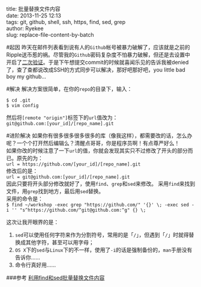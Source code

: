 title: 批量替换文件内容  
date: 2013-11-25 12:13      
tags: git, github, shell, ssh, https, find, sed, grep  
author: Ryekee  
slug: replace-file-content-by-batch  

#起因
昨天在邮件列表看到说有人的`Github`帐号被暴力破解了，应该就是之前的Ripple送币惹的祸。尽管我的`Github`密码复杂度不怕暴力破解，但还是去设置中开启了[二次验证](https://github.com/settings/admin)。于是下午想提交commit的时候就喜闻乐见的告诉我被denied了，查了查都说改成SSH的方式同步可以解决，那好吧那好吧，you little bad boy my github...  

#解决
解决方案很简单，在你的`repo`的目录下，输入：  
```
$ cd .git  
$ vim config 
```  
然后将`[remote "origin"]`标签下的`url`值改为：  
`git@github.com:[your_id]/[repo_name].git`  

#进阶解决
如果你有很多很多很多很多的库（像我这样），都需要改的话，怎么办呢？一个个打开然后编辑么？清醒点哥哥，你是程序员啊！有点尊严好么！   
如果你改的时候注意了一下`url`的值，你就会发现其实只不过修改了开头的部分而已。原先的为：  
`url = https://github.com/[your_id]/[repo_name].git`  
修改后的是：  
`url = git@github.com:[your_id]/[repo_name].git`  
因此只要将开头部分修改就好了，使用`find`、`grep`和`sed`来修改。
采用`find`来找到文件，用`grep`找到地方，最后用`sed`替换。  
采用的命令是：  
    ```$ find ~/workshop -exec grep "https://github.com/" '{}' \; -exec sed -i '' "s^https://github.com/^git@github.com:^g" {} \;  ```


这次让我开眼界的是：   
1. `sed`可以使用任何字符来作为分割符号，常用的是「`/`」，但遇到「`/`」时就得替换成其他字符，甚至可以用字母；  
2. `OS X`下的`sed`与`Linux`下的不一样，使用了`-i`的话是强制备份的，`man`手册没有告诉你……   
3. 命令行真好用……  

###参考
[利用find和sed批量替换文件内容](http://www.yayu.org/look.php?id=174)